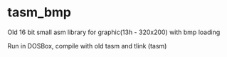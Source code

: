 # tasm_bmp
Old 16 bit small asm library for graphic(13h - 320x200) with bmp loading

Run in DOSBox, compile with old tasm and tlink (tasm)
